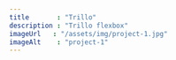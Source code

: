 ```yaml
---
title       : "Trillo"
description : "Trillo flexbox"
imageUrl   : "/assets/img/project-1.jpg"
imageAlt    : "project-1"
---
```


